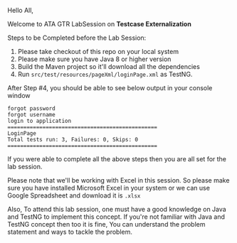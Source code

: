 Hello All,

Welcome to ATA GTR LabSession on **Testcase Externalization**

Steps to be Completed before the Lab Session:
1. Please take checkout of this repo on your local system
2. Please make sure you have Java 8 or higher version
3. Build the Maven project so it'll download all the dependencies
4. Run `src/test/resources/pageXml/loginPage.xml` as TestNG.

After Step #4, you should be able to see below output in your console window
```
forgot password
forgot username
login to application
===============================================
LoginPage
Total tests run: 3, Failures: 0, Skips: 0
===============================================
```

If you were able to complete all the above steps then you are all set for the lab session.

Please note that we'll be working with Excel in this session. So please make sure you have installed Microsoft Excel in your system or we can use Google Spreadsheet and download it is `.xlsx`

Also, To attend this lab session, one must have a good knowledge on Java and TestNG to implement this concept. If you're not familiar with Java and TestNG concept then too it is fine, You can understand the problem statement and ways to tackle the problem.
